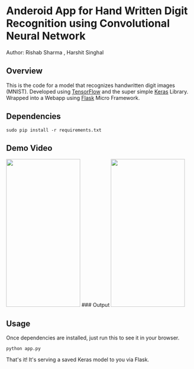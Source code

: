 # Anderoid App for Hand Written Digit Recognition using Convolutional Neural Network

Author: Rishab Sharma , Harshit Singhal

## Overview

This is the code for a model that recognizes handwritten digit images (MNIST).  Developed using [TensorFlow](https://www.tensorflow.org/) and the super simple [Keras](http://keras.io/) Library. Wrapped into a Webapp using [Flask](http://flask.pocoo.org/) Micro Framework.

## Dependencies

```sudo pip install -r requirements.txt```
## Demo Video
<img src="https://github.com/rishab-sharma/android_to_dl/blob/master/imag2.jpeg" data-canonical-src="https://github.com/rishab-sharma/android_to_dl/blob/master/imag2.jpeg" width="200" height="400" />
### Output
<img src="https://github.com/rishab-sharma/android_to_dl/blob/master/imag1.jpeg" data-canonical-src="https://github.com/rishab-sharma/android_to_dl/blob/master/imag1.jpeg" width="200" height="400" />


## Usage

Once dependencies are installed, just run this to see it in your browser. 

```python app.py```

That's it! It's serving a saved Keras model to you via Flask. 

